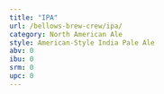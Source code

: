 ```yaml
---
title: "IPA"
url: /bellows-brew-crew/ipa/
category: North American Ale
style: American-Style India Pale Ale
abv: 0
ibu: 0
srm: 0
upc: 0
---
```


